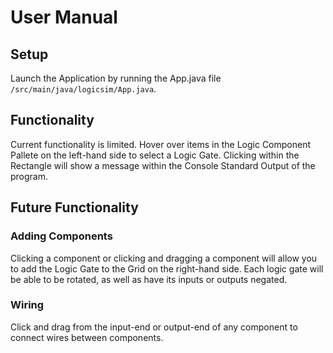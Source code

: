 # User Manual

## Setup

Launch the Application by running the App.java file `/src/main/java/logicsim/App.java`.

## Functionality

Current functionality is limited. Hover over items in the Logic Component Pallete on the left-hand side to select a Logic Gate. Clicking within the Rectangle will show a message within the Console Standard Output of the program.

## Future Functionality

### Adding Components

Clicking a component or clicking and dragging a component will allow you to add the Logic Gate to the Grid on the right-hand side. Each logic gate will be able to be rotated, as well as have its inputs or outputs negated.

### Wiring

Click and drag from the input-end or output-end of any component to connect wires between components.
